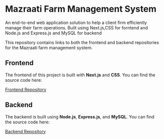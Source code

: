 # Mazraati Farm Management System
An end-to-end web application solution to help a client firm efficiently manage their farm operations. Built using Next.js,CSS for forntend and Node.js and Express.js and MySQL for backend

This repository contains links to both the frontend and backend repositories for the Mazraati farm management system.

## Frontend

The frontend of this project is built with **Next.js** and **CSS**. You can find the source code here:

[Frontend Repository](https://github.com/Bouchali-Aymen/Mazraati-frontend)

## Backend

The backend is built using **Node.js**, **Express.js**, and **MySQL**. You can find the source code here:

[Backend Repository](https://github.com/Bouchali-Aymen/Mazraati-backend)

